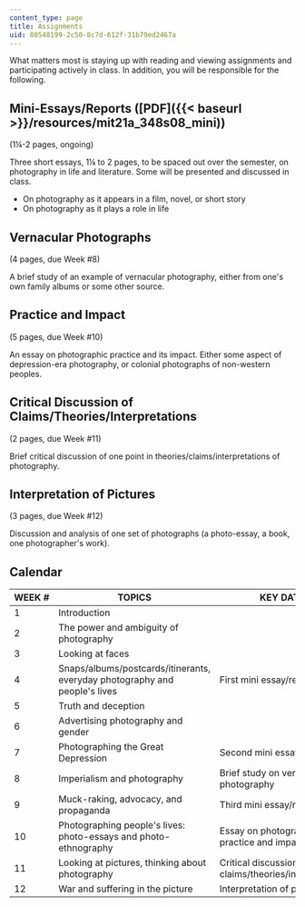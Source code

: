 ```yaml
---
content_type: page
title: Assignments
uid: 80548199-2c50-8c7d-612f-31b79ed2467a
---
```


What matters most is staying up with reading and viewing assignments and participating actively in class. In addition, you will be responsible for the following.

Mini-Essays/Reports ([PDF]({{< baseurl >}}/resources/mit21a_348s08_mini))
-------------------------------------------------------------------------

(1¼-2 pages, ongoing)

Three short essays, 1¼ to 2 pages, to be spaced out over the semester, on photography in life and literature. Some will be presented and discussed in class.

*   On photography as it appears in a film, novel, or short story
*   On photography as it plays a role in life

Vernacular Photographs
----------------------

(4 pages, due Week #8)

A brief study of an example of vernacular photography, either from one's own family albums or some other source.

Practice and Impact
-------------------

(5 pages, due Week #10)

An essay on photographic practice and its impact. Either some aspect of depression-era photography, or colonial photographs of non-western peoples.

Critical Discussion of Claims/Theories/Interpretations
------------------------------------------------------

(2 pages, due Week #11)

Brief critical discussion of one point in theories/claims/interpretations of photography.

Interpretation of Pictures
--------------------------

(3 pages, due Week #12)

Discussion and analysis of one set of photographs (a photo-essay, a book, one photographer's work).

Calendar
--------

| WEEK # | TOPICS | KEY DATES |
| --- | --- | --- |
| 1 | Introduction | &nbsp; |
| 2 | The power and ambiguity of photography | &nbsp; |
| 3 | Looking at faces | &nbsp; |
| 4 | Snaps/albums/postcards/itinerants, everyday photography and people's lives | First mini essay/report due |
| 5 | Truth and deception | &nbsp; |
| 6 | Advertising photography and gender | &nbsp; |
| 7 | Photographing the Great Depression | Second mini essay/report due |
| 8 | Imperialism and photography | Brief study on vernacular photography |
| 9 | Muck-raking, advocacy, and propaganda | Third mini essay/report due |
| 10 | Photographing people's lives: photo-essays and photo-ethnography | Essay on photographic practice and impact due |
| 11 | Looking at pictures, thinking about photography | Critical discussion of claims/theories/interpretations |
| 12 | War and suffering in the picture | Interpretation of pictures